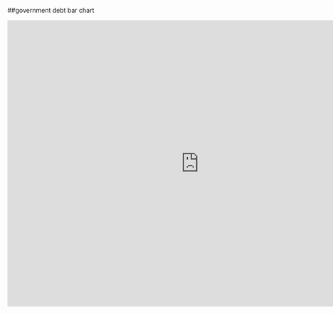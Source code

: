 ##government debt bar chart

<iframe src="https://data.oecd.org/chart/5JkI" width="860" height="645" style="border: 0" mozallowfullscreen="true" webkitallowfullscreen="true" allowfullscreen="true"><a href="https://data.oecd.org/chart/5JkI" target="_blank">OECD Chart: General government debt, Total, % of GDP, Annual, 2018</a></iframe>
